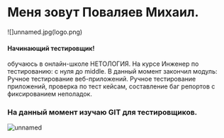 # Меня зовут Поваляев Михаил.
![]unnamed.jpg(logo.png)  
#### Начинающий тестировщик!
 обучаюсь в онлайн-школе НЕТОЛОГИЯ. На курсе Инженер по тестированию: с нуля до middle. 
 В данный момент закончил модуль: Ручное тестирование веб-приложений. 
 Ручное тестирование приложений, проверка по тест кейсам, составление баг репортов с фиксированием неполадок. 
 ### На данный момент изучаю GIT для тестировщиков.
![unnamed](https://user-images.githubusercontent.com/127612397/227745675-91d367b9-d77a-41ce-bd72-1b1d909d8292.jpg)
